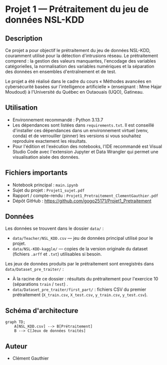 # Projet 1 — Prétraitement du jeu de données NSL-KDD

## Description

Ce projet a pour objectif le prétraitement du jeu de données NSL-KDD, couramment utilisé pour la détection d'intrusions réseau. Le prétraitement comprend : la gestion des valeurs manquantes, l'encodage des variables catégorielles, la normalisation des variables numériques et la séparation des données en ensembles d'entraînement et de test.

Le projet a été réalisé dans le cadre du cours « Méthodes avancées en cybersécurité basées sur l'intelligence artificielle » (enseignant : Mme Hajar Moudoud) à l'Université du Québec en Outaouais (UQO), Gatineau.

## Utilisation

- Environnement recommandé : Python 3.13.7
- Les dépendances sont listées dans `requirements.txt`. Il est conseillé d'installer ces dépendances dans un environnement virtuel (venv, conda) et de verrouiller (pinner) les versions si vous souhaitez reproduire exactement les résultats.
- Pour l'édition et l'exécution des notebooks, l'IDE recommandé est Visual Studio Code avec l'extension Jupyter et Data Wrangler qui permet une visualisation aisée des données.

## Fichiers importants

- Notebook principal : `main.ipynb`
- Sujet du projet : `Projet1_sujet.pdf`
- Rapport / compte-rendu : `Projet1_Pretraitement_ClementGauthier.pdf`
- Dépôt GitHub : <https://github.com/gogo25171/Projet1_Pretraitement>

## Données

Les données se trouvent dans le dossier `data/` :

- `data/Teacher/NSL_KDD.csv` — jeu de données principal utilisé pour le projet.
- `data/NSL-KDD-kaggle/` — copies de la version originale du dataset (fichiers `.arff` et `.txt`) utilisables si besoin.

Les jeux de données produits par le prétraitement sont enregistrés dans `data/Dataset_pre_traiter/` :

- À la racine de ce dossier : résultats du prétraitement pour l'exercice 10 (séparations `train` / `test`) .
- `data/Dataset_pre_traiter/first_part/` : fichiers CSV du premier prétraitement (`X_train.csv`, `X_test.csv`, `y_train.csv`, `y_test.csv`).

## Schéma d'architecture

```mermaid
graph TD;
    A[NSL_KDD.csv] --> B[Prétraitement]
    B --> C[Jeux de données traités]
```

## Auteur

- Clément Gauthier
